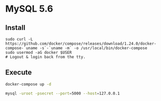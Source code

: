 # MySQL 5.6

## Install
```
sudo curl -L https://github.com/docker/compose/releases/download/1.24.0/docker-compose-`uname -s`-`uname -m` -o /usr/local/bin/docker-compose
sudo usermod -aG docker $USER
# Logout & login back from the tty.
```

## Execute
```bash
docker-compose up -d

mysql -uroot -psecret --port=5000 --host=127.0.0.1
```


